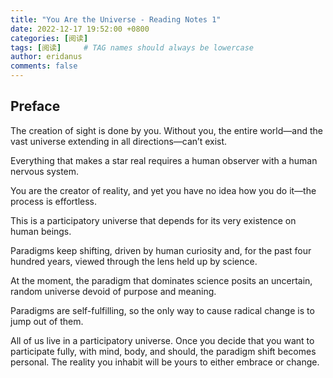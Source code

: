 ```yaml
---
title: "You Are the Universe - Reading Notes 1"
date: 2022-12-17 19:52:00 +0800
categories: [阅读]
tags: [阅读]     # TAG names should always be lowercase
author: eridanus
comments: false
---
```


## Preface

The creation of sight is done by you. Without you, the entire world—and the vast universe extending in all directions—can’t exist. 

Everything that makes a star real requires a human observer with a human nervous system. 

You are the creator of reality, and yet you have no idea how you do it—the process is effortless. 

This is a participatory universe that depends for its very existence on human beings. 

Paradigms keep shifting, driven by human curiosity and, for the past four hundred years, viewed through the lens held up by science. 

At the moment, the paradigm that dominates science posits an uncertain, random universe devoid of purpose and meaning. 

Paradigms are self-fulfilling, so the only way to cause radical change is to jump out of them. 

All of us live in a participatory universe. Once you decide that you want to participate fully, with mind, body, and should, the paradigm shift becomes personal. The reality you inhabit will be yours to either embrace or change.